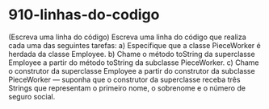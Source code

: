 # 910-linhas-do-codigo
(Escreva uma linha do código) Escreva uma linha do código que realiza cada uma das seguintes tarefas:
a) Especifique que a classe PieceWorker é herdada da classe Employee.
b) Chame o método toString da superclasse Employee a partir do método toString da subclasse PieceWorker.
c) Chame o construtor da superclasse Employee a partir do construtor da subclasse PieceWorker — suponha que o construtor da
superclasse receba três Strings que representam o primeiro nome, o sobrenome e o número de seguro social.
